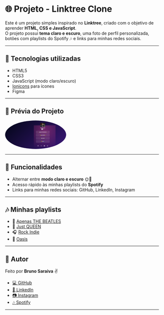 # 🌐 Projeto - Linktree Clone

Este é um projeto simples inspirado no **Linktree**, criado com o objetivo de aprender **HTML, CSS e JavaScript**.  
O projeto possui **tema claro e escuro**, uma foto de perfil personalizada, botões com playlists do Spotify 🎶 e links para minhas redes sociais.

---

## 🚀 Tecnologias utilizadas

- HTML5
- CSS3
- JavaScript (modo claro/escuro)
- [Ionicons](https://ionic.io/ionicons) para ícones
- Figma

---

## 📸 Prévia do Projeto

<img src="./assets/assets/preview.png" alt="Foto de perfil do Bruno Saraiva" width="200" style="border-radius: 50%;" />

---

## 🔗 Funcionalidades

- Alternar entre **modo claro e escuro** 🌞🌙
- Acesso rápido às minhas playlists do **Spotify**
- Links para minhas redes sociais: GitHub, LinkedIn, Instagram

---

## 🎶 Minhas playlists

- 🎸 [Apenas THE BEATLES](https://open.spotify.com/playlist/0Cu86jsWCzBOonpbtfrd70?si=60c5ace6354e4b8f)
- 👑 [Just QUEEN](https://open.spotify.com/playlist/5ojYTibrXPc1oqwwvoVkaN?si=71c647d6a26b4166)
- 🎧 [Rock Indie](https://open.spotify.com/playlist/2sPnkJ7k8akUfqk5dE3UTQ?si=2c6275b1c0524018)
- 🌊 [Oasis](https://open.spotify.com/playlist/44rtuTdkCy2K8n9KF9Abtp?si=3306ac78eab643de)

---

## 👤 Autor

Feito por **Bruno Saraiva** ✌️

- [💻 GitHub](https://github.com/Brics-code)
- [🔗 LinkedIn](https://www.linkedin.com/in/bruno-saraiva-118383322/)
- [📷 Instagram](https://www.instagram.com/b.riquess)
- [🎶 Spotify](https://open.spotify.com/user/n5st1kgia1j7exmzze3spn61m?si=e98061c4688a4452)

---
